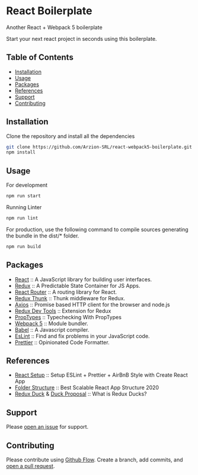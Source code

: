 # React Boilerplate
Another React + Webpack 5 boilerplate

Start your next react project in seconds using this boilerplate.

## Table of Contents

- [Installation](#installation)
- [Usage](#usage)
- [Packages](#packages)
- [References](#references)
- [Support](#support)
- [Contributing](#contributing)

## Installation

Clone the repository and install all the dependencies

```bash
git clone https://github.com/Arzion-SRL/react-webpack5-boilerplate.git
npm install
```
## Usage

For development
```bash
npm run start
```

Running Linter
```bash
npm run lint
```

For production, use the following command to compile sources generating the bundle in the dist/* folder.
```bash
npm run build
```

## Packages
- [React](https://reactjs.org/) :: A JavaScript library for building user interfaces.
- [Redux](https://redux.js.org/) :: A Predictable State Container for JS Apps.
- [React Router](https://reactrouter.com/web/guides/quick-start) :: A routing library for React.
- [Redux Thunk](https://github.com/reduxjs/redux-thunk) :: Thunk middleware for Redux.
- [Axios](https://github.com/axios/axios) :: Promise based HTTP client for the browser and node.js
- [Redux Dev Tools](https://github.com/zalmoxisus/redux-devtools-extension) :: Extension for Redux
- [PropTypes](https://reactjs.org/docs/typechecking-with-proptypes.html) :: Typechecking With PropTypes
- [Webpack 5](https://webpack.js.org/) :: Module bundler.
- [Babel](https://babeljs.io/) :: A Javascript compiler.
- [EsLint](https://eslint.org) :: Find and fix problems in your JavaScript code.
- [Prettier](https://prettier.io) :: Opinionated Code Formatter.

## References

- [React Setup](https://www.andrewmin.info/blog/react-setup/) :: Setup ESLint + Prettier + AirBnB Style with Create React App
- [Folder Structure](https://dev.to/gkhan205/best-scalable-react-app-architecture-2020-9fn) :: Best Scalable React App Structure 2020
- [Redux Duck](https://medium.com/@matthew.holman/what-is-redux-ducks-46bcb1ad04b7) & [Duck Proposal](https://github.com/erikras/ducks-modular-redux) :: What is Redux Ducks?

## Support

Please [open an issue](https://github.com/Arzion-SRL/react-webpack5-boilerplate/issues/new) for support.

## Contributing

Please contribute using [Github Flow](https://guides.github.com/introduction/flow/). Create a branch, add commits, and [open a pull request](https://github.com/Arzion-SRL/react-webpack5-boilerplate/compare/).
